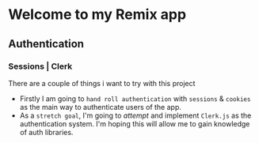 # Welcome to my Remix app

## Authentication

### Sessions | Clerk

There are a couple of things i want to try with this project 

* Firstly I am going to `hand roll authentication` with `sessions` & `cookies` as the main way to  authenticate users of the app.
* As a `stretch goal`, I'm going to *attempt* and implement `Clerk.js` as the authentication system. I'm hoping this will allow me to gain knowledge of auth libraries.